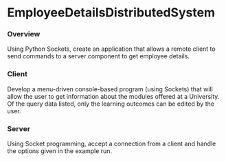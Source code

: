 # EmployeeDetailsDistributedSystem

### Overview 
Using Python Sockets, create an application that allows a remote client to send commands to a server  component to get employee details. 

### Client 
Develop a menu-driven console-based program (using Sockets) that will allow the user to get information about the modules offered at a University. Of the query data listed, only the learning outcomes can be edited by the user. 

### Server
Using Socket programming, accept a connection from a client and handle the options given in the example run.